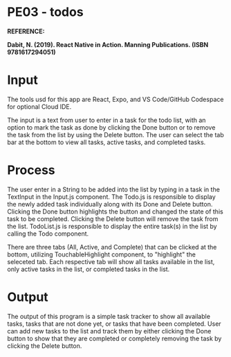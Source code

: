 # PE03 - todos

**REFERENCE:**

**Dabit, N. (2019). React
Native in Action. Manning Publications. (ISBN 9781617294051)**

# Input

The tools usd for this app are React, Expo, and VS Code/GitHub Codespace for optional Cloud IDE.

The input is a text from user to enter in a task for the todo list, with an option to mark the task as done by clicking the Done button or to remove the task from the list by using the Delete button. The user can select the tab bar at the bottom to view all tasks, active tasks, and completed tasks.

# Process

The user enter in a String to be added into the list by typing in a task in the TextInput in the Input.js component. The Todo.js is responsible to display the newly added task individually along with its Done and Delete button. Clicking the Done button highlights the button and changed the state of this task to be completed. Clicking the Delete button will remove the task from the list. TodoList.js is responsible to display the entire task(s) in the list by calling the Todo component.

There are three tabs (All, Active, and Complete) that can be clicked at the bottom, utilizing TouchableHighlight component, to "highlight" the seleceted tab. Each respective tab will show all tasks available in the list, only active tasks in the list, or completed tasks in the list.

# Output

The output of this program is a simple task tracker to show all available tasks, tasks that are not done yet, or tasks that have been completed. User can add new tasks to the list and track them by either clicking the Done button to show that they are completed or completely removing the task by clicking the Delete button.

